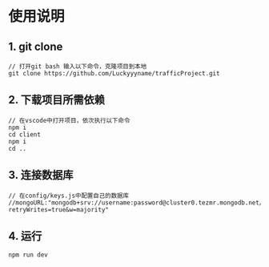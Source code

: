 # 使用说明

## 1. git clone

```
// 打开git bash 输入以下命令，克隆项目到本地
git clone https://github.com/Luckyyyname/trafficProject.git
```

## 2. 下载项目所需依赖

```
// 在vscode中打开项目，依次执行以下命令
npm i
cd client
npm i
cd ..
```

## 3. 连接数据库

```
// 在config/keys.js中配置自己的数据库
//mongoURL:"mongodb+srv://username:password@cluster0.tezmr.mongodb.net/?retryWrites=true&w=majority"
```

## 4. 运行

```
npm run dev
```

